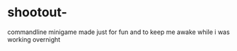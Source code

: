 # shootout-
commandline minigame made just for fun and to keep me awake while i was working overnight
